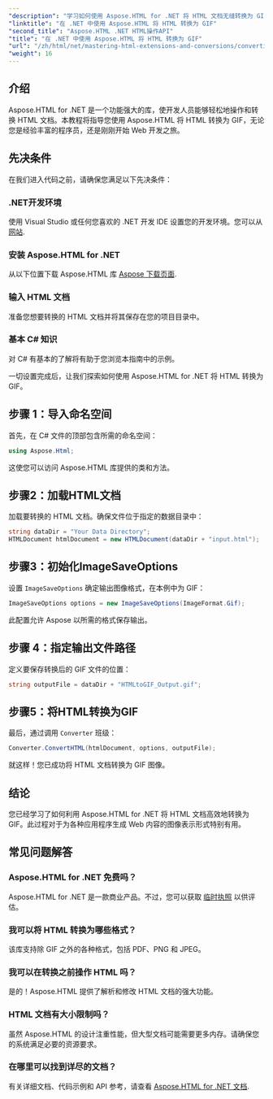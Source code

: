 ```yaml
---
"description": "学习如何使用 Aspose.HTML for .NET 将 HTML 文档无缝转换为 GIF 图像。本指南将逐步指导您完成操作。"
"linktitle": "在 .NET 中使用 Aspose.HTML 将 HTML 转换为 GIF"
"second_title": "Aspose.HTML .NET HTML操作API"
"title": "在 .NET 中使用 Aspose.HTML 将 HTML 转换为 GIF"
"url": "/zh/html/net/mastering-html-extensions-and-conversions/converting-html-to-gif/"
"weight": 16
---
```


## 介绍

Aspose.HTML for .NET 是一个功能强大的库，使开发人员能够轻松地操作和转换 HTML 文档。本教程将指导您使用 Aspose.HTML 将 HTML 转换为 GIF，无论您是经验丰富的程序员，还是刚刚开始 Web 开发之旅。

## 先决条件

在我们进入代码之前，请确保您满足以下先决条件：

### .NET开发环境 

使用 Visual Studio 或任何您喜欢的 .NET 开发 IDE 设置您的开发环境。您可以从 [网站](https://visualstudio。microsoft.com/downloads/).

### 安装 Aspose.HTML for .NET

从以下位置下载 Aspose.HTML 库 [Aspose 下载页面](https://releases。aspose.com/html/net/).

### 输入 HTML 文档

准备您想要转换的 HTML 文档并将其保存在您的项目目录中。

### 基本 C# 知识

对 C# 有基本的了解将有助于您浏览本指南中的示例。

一切设置完成后，让我们探索如何使用 Aspose.HTML for .NET 将 HTML 转换为 GIF。

## 步骤 1：导入命名空间

首先，在 C# 文件的顶部包含所需的命名空间：

```csharp
using Aspose.Html;
```

这使您可以访问 Aspose.HTML 库提供的类和方法。

## 步骤2：加载HTML文档

加载要转换的 HTML 文档。确保文件位于指定的数据目录中：

```csharp
string dataDir = "Your Data Directory";
HTMLDocument htmlDocument = new HTMLDocument(dataDir + "input.html");
```

## 步骤3：初始化ImageSaveOptions

设置 `ImageSaveOptions` 确定输出图像格式，在本例中为 GIF：

```csharp
ImageSaveOptions options = new ImageSaveOptions(ImageFormat.Gif);
```

此配置允许 Aspose 以所需的格式保存输出。

## 步骤 4：指定输出文件路径

定义要保存转换后的 GIF 文件的位置：

```csharp
string outputFile = dataDir + "HTMLtoGIF_Output.gif";
```

## 步骤5：将HTML转换为GIF

最后，通过调用 `Converter` 班级：

```csharp
Converter.ConvertHTML(htmlDocument, options, outputFile);
```

就这样！您已成功将 HTML 文档转换为 GIF 图像。

## 结论

您已经学习了如何利用 Aspose.HTML for .NET 将 HTML 文档高效地转换为 GIF。此过程对于为各种应用程序生成 Web 内容的图像表示形式特别有用。

## 常见问题解答

### Aspose.HTML for .NET 免费吗？  
Aspose.HTML for .NET 是一款商业产品。不过，您可以获取 [临时执照](https://purchase.conholdate.com/temporary-license/) 以供评估。

### 我可以将 HTML 转换为哪些格式？  
该库支持除 GIF 之外的各种格式，包括 PDF、PNG 和 JPEG。

### 我可以在转换之前操作 HTML 吗？  
是的！Aspose.HTML 提供了解析和修改 HTML 文档的强大功能。

### HTML 文档有大小限制吗？  
虽然 Aspose.HTML 的设计注重性能，但大型文档可能需要更多内存。请确保您的系统满足必要的资源要求。

### 在哪里可以找到详尽的文档？  
有关详细文档、代码示例和 API 参考，请查看 [Aspose.HTML for .NET 文档](https://reference。aspose.com/html/net/).